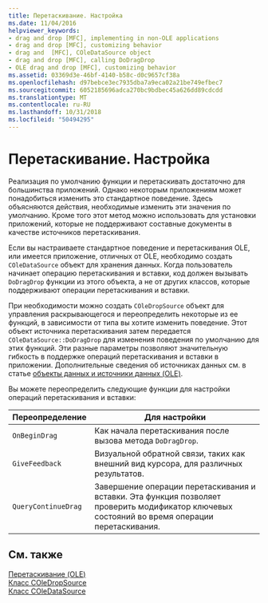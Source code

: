 ```yaml
---
title: Перетаскивание. Настройка
ms.date: 11/04/2016
helpviewer_keywords:
- drag and drop [MFC], implementing in non-OLE applications
- drag and drop [MFC], customizing behavior
- drag and  [MFC], COleDataSource object
- drag and drop [MFC], calling DoDragDrop
- OLE drag and drop [MFC], customizing behavior
ms.assetid: 03369d3e-46bf-4140-b58c-d0c9657cf38a
ms.openlocfilehash: d97bebce3ec7935dba7a9eca02a21be749efbec7
ms.sourcegitcommit: 6052185696adca270bc9bdbec45a626dd89cdcdd
ms.translationtype: MT
ms.contentlocale: ru-RU
ms.lasthandoff: 10/31/2018
ms.locfileid: "50494295"
---
```

# <a name="drag-and-drop-customizing"></a>Перетаскивание. Настройка

Реализация по умолчанию функции и перетаскивать достаточно для большинства приложений. Однако некоторым приложениям может понадобиться изменить это стандартное поведение. Здесь объясняются действия, необходимые изменить эти значения по умолчанию. Кроме того этот метод можно использовать для установки приложений, которые не поддерживают составные документы в качестве источников перетаскивания.

Если вы настраиваете стандартное поведение и перетаскивания OLE, или имеется приложение, отличных от OLE, необходимо создать `COleDataSource` объект для хранения данных. Когда пользователь начинает операцию перетаскивания и вставки, код должен вызывать `DoDragDrop` функции из этого объекта, а не от других классов, которые поддерживают операции перетаскивания и вставки.

При необходимости можно создать `COleDropSource` объект для управления раскрывающегося и переопределить некоторые из ее функций, в зависимости от типа вы хотите изменить поведение. Этот объект источника перетаскивания затем передается `COleDataSource::DoDragDrop` для изменения поведения по умолчанию для этих функций. Эти разные параметры позволяют значительную гибкость в поддержке операций перетаскивания и вставки в приложении. Дополнительные сведения об источниках данных см. в статье [объекты данных и источники данных (OLE)](../mfc/data-objects-and-data-sources-ole.md).

Вы можете переопределить следующие функции для настройки операций перетаскивания и вставки:

|Переопределение|Для настройки|
|--------------|------------------|
|`OnBeginDrag`|Как начала перетаскивания после вызова метода `DoDragDrop`.|
|`GiveFeedback`|Визуальной обратной связи, таких как внешний вид курсора, для различных результатов.|
|`QueryContinueDrag`|Завершение операции перетаскивания и вставки. Эта функция позволяет проверить модификатор ключевых состояний во время операции перетаскивания.|

## <a name="see-also"></a>См. также

[Перетаскивание (OLE)](../mfc/drag-and-drop-ole.md)<br/>
[Класс COleDropSource](../mfc/reference/coledropsource-class.md)<br/>
[Класс COleDataSource](../mfc/reference/coledatasource-class.md)
